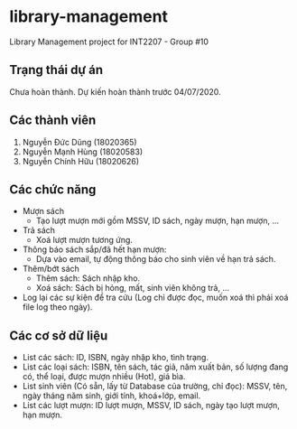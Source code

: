 # library-management
Library Management project for INT2207 - Group #10

## Trạng thái dự án
Chưa hoàn thành. Dự kiến hoàn thành trước 04/07/2020.

## Các thành viên
1. Nguyễn Đức Dũng (18020365)
1. Nguyễn Mạnh Hùng (18020583)
1. Nguyễn Chính Hữu (18020626)

## Các chức năng
* Mượn sách
  * Tạo lượt mượn mới gồm MSSV, ID sách, ngày mượn, hạn mượn, ...
* Trả sách
  * Xoá lượt mượn tương ứng.
* Thông báo sách sắp/đã hết hạn mượn:
  * Dựa vào email, tự động thông báo cho sinh viên về hạn trả sách.
* Thêm/bớt sách
  * Thêm sách: Sách nhập kho.
  * Xoá sách: Sách bị hỏng, mất, sinh viên không trả, ...
* Log lại các sự kiện để tra cứu (Log chỉ được đọc, muốn xoá thì phải xoá file log theo ngày).

## Các cơ sở dữ liệu
* List các sách: ID, ISBN, ngày nhập kho, tình trạng.
* List các loại sách: ISBN, tên sách, tác giả, năm xuất bản, số lượng đang có, thể loại, được mượn nhiều (Hot), giá bìa.
* List sinh viên (Có sẵn, lấy từ Database của trường, chỉ đọc): MSSV, tên, ngày tháng năm sinh, giới tính, khoá+lớp, email.
* List các lượt mượn: ID lượt mượn, MSSV, ID sách, ngày tạo lượt mượn, hạn mượn.
